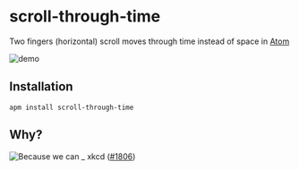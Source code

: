 # scroll-through-time

Two fingers (horizontal) scroll moves through time instead of space in [Atom](https://atom.io/)

![demo](https://github.com/mathieudutour/scroll-through-time/raw/master/screencast.gif)

## Installation

```
apm install scroll-through-time
```

## Why?
![Because we can](https://imgs.xkcd.com/comics/borrow_your_laptop.png)
_ xkcd ([#1806](https://xkcd.com/1806/))
